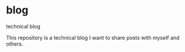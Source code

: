 # blog
technical blog

This repository is a technical blog I want to share posts with myself and others. 
